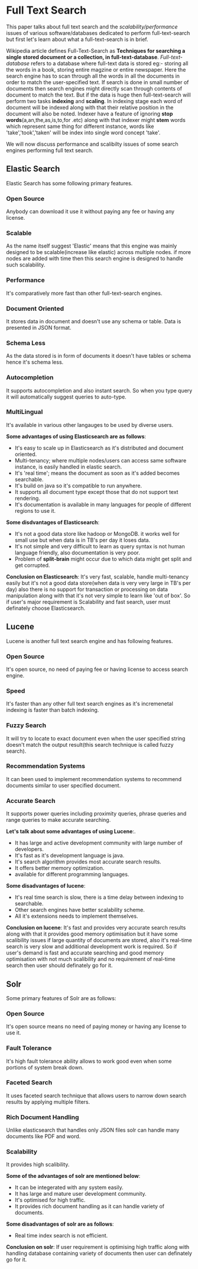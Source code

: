 # Full Text Search
This paper talks about full text search and the *scalability/performance* issues of various software/databases dedicated to perform full-text-search
but first let's learn about what a full-text-search is in brief.

Wikipedia article defines Full-Text-Search as **Techniques for searching a single stored document or a collection, in full-text-database**.
*Full-text-database* refers to a database where full-text data is stored eg:- storing all the words in a book, storing entire magzine or entire newspaper. Here the search engine has to scan through all the words in all the documents in order to match the user-specified text.
If search is done in small number of documents then search engines might directly scan through contents of document to match the text. But if the data is huge 
then full-text-search will perform two tasks **indexing** and **scaling**. In indexing stage each word of document will be indexed along with that their relative
position in the document will also be noted. Indexer have a feature of ignoring **stop words**(a,an,the,as,is,to,for .etc) along with that indexer might **stem** 
words which represent same thing for different instance, words like 'take','took','taken' will be index into single word concept 'take'.

We will now discuss performance and scalibilty issues of some search engines performing full text search.

## Elastic Search 
Elastic Search has some following primary features.

### Open Source
Anybody can download it use it without paying any fee or having any license.

### Scalable
As the name itself suggest 'Elastic' means that this engine was mainly designed to be scalable(increase like elastic) across multiple nodes. if more nodes are
added with time then this search engine is designed to handle such scalability.

### Performance
It's comparatively more fast than other full-text-search engines.

### Document Oriented
It stores data in document and doesn't use any schema or table. Data is presented in JSON format.

### Schema Less
As the data stored is in form of documents it doesn't have tables or schema hence it's schema less.

### Autocompletion
It supports autocompletion and also instant search. So when you type query it will automatically suggest queries to auto-type.

### MultiLingual
It's available in various other langauges to be used by diverse users.

 **Some advantages of using Elasticsearch are as follows**:
* It's easy to scale up in Elasticsearch as it's distributed and document oriented.
* Multi-tenancy; where multiple nodes/users can access same software instance, is easily handled in elastic search.
* It's 'real time'; means the document as soon as it's added becomes searchable.
* It's build on java so it's compatible to run anywhere.
* It supports all document type except those that do not support text rendering.
* It's documentation is available in many languages for people of different regions to use it.

 **Some disdvantages of Elasticsearch**:
* It's not a good data store like hadoop or MongoDB. it works well for small use but when data is in TB's per day it loses data.
* It's not simple and very difficult to learn as query syntax is not human language friendly, also documentation is very poor.
* Problem of **split-brain** might occur due to which data might get split and get corrupted.

**Conclusion on Elasticsearch**:
It's very fast, scalable, handle multi-tenancy easily but it's not a good data store(when data is very very large in TB's per day) also there is no support for
transaction or processing on data manipulation along with that it's not very simple to learn like 'out of box'. So if user's major requirement is Scalability
and fast search, user must definately choose Elasticsearch.

## Lucene
Lucene is another full text search engine and has following features.

### Open Source
It's open source, no need of paying fee or having license to access search engine.

### Speed
It's faster than any other full text search engines as it's incremenetal indexing is faster than batch indexing.

### Fuzzy Search
It will try to locate to exact document even when the user specified string doesn't match the output result(this search technique is called fuzzy search).

### Recommendation Systems
It can been used to implement recommendation systems to recommend documents similar to user specified document.

### Accurate Search
It supports power queries including proximity queries, phrase queries and range queries to make accurate searching.

**Let's talk about some advantages of using Lucene**:.
* It has large and active development community with large number of developers.
* It's fast as it's development language is java.
* It's search algorithm provides most accurate search results.
* It offers better memory optimization.
* available for different programming languages.

**Some disadvantages of lucene**:
* It's real time search is slow, there is a time delay between indexing to searchable.
* Other search engines have better scalability scheme.
* All it's extensions needs to implement themselves.

**Conclusion on lucene**:
It's fast and provides very accurate search results along with that it provides good memory optimisation but it have some scalibility issues if large quantity 
of documents are stored, also it's real-time search is very slow and additional development work is required. So if user's demand is fast and accurate searching 
and good memory optimisation with not much scalibility and no requirement of real-time search then user should definately go for it. 

## Solr
Some primary features of Solr are as follows:

### Open Source
It's open source means no need of paying money or having any license to use it.

### Fault Tolerance
It's high fault tolerance ability allows to work good even when some portions of system break down.

### Faceted Search
It uses faceted search technique that allows users to narrow down search results by applying multiple filters.

### Rich Document Handling
Unlike elasticsearch that handles only JSON files solr can handle many documents like PDF and word.

### Scalability
It provides high scalibility. 

**Some of the advantages of solr are mentioned below**:
* It can be integerated with any system easily.
* It has large and mature user development community.
* It's optimised for high traffic. 
* It provides rich document handling as it can handle variety of documents.

**Some disadvantages of solr are as follows**:
* Real time index search is not efficient.

**Conclusion on solr**:
If user requirement is optimising high traffic along with handling database containing variety of documents then user can definately go for it.
